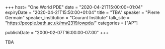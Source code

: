+++
  host= "One World PDE"
  date = "2020-04-21T15:00:00+01:04"
  expiryDate = "2020-04-21T15:50:00+01:04"
  title = "TBA"
  speaker = "Pierre Germain"
  speaker_institution = "Courant Institute"
  talk_site = "https://people.bath.ac.uk/mw2319/owpde/"
  categories = ["AP"]

  publishDate = "2000-02-07T16:00:00-07:00"
+++

TBA